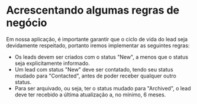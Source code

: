 # Acrescentando algumas regras de negócio

Em nossa aplicação, é importante garantir que o ciclo de vida do lead seja devidamente respeitado, portanto iremos implementar as seguintes regras:

- Os leads devem ser criados com o status "New", a menos que o status seja explicitamente informado.
- Um lead com status "New" deve ser contatado, tendo seu status mudado para "Contacted", antes de poder receber qualquer outro status.
- Para ser arquivado, ou seja, ter o status mudado para "Archived", o lead deve ter recebido a última atualização a, no mínimo, 6 meses.